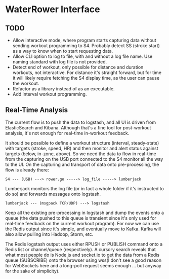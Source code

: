 # WaterRower Interface

## TODO

* Allow interactive mode, where program starts capturing data without
  sending workout programming to S4. Probably detect SS (stroke start)
  as a way to know when to start requesting data.
* Allow CLI option to log to file, with and without a log file name.
  Use naming standard with log file is not provided.
* Detect end of workout, only possible for distance and duration
  workouts, not interactive. For distance it's straight forward, but
  for time it will likely require fetching the S4 display time, as the
  user can pause the workout.
* Refactor as a library instead of as an executable.
* Add interval workout programming.

## Real-Time Analysis

The current flow is to push the data to logstash, and all UI is driven
from ElasticSearch and Kibana. Although that's a fine tool for
post-workout analysis, it's not enough for real-time in-workout
feedback.

It should be possible to define a workout structure (interval,
steady-state) with targets (stroke, speed, HR) and then monitor and
alert status against targets (below, in-zone, above). So we need the
data to flow in real-time from the capturing on the USB port connected
to the S4 monitor all the way to the UI. On the capturing and
transport of data onto pre-processing, the flow is already there:


    S4 --- (USB) ---> rower.go -----> log_file -----> lumberjack

Lumberjack monitors the log file (or in fact a whole folder if it's
instructed to do so) and forwards messages onto logstash.

    lumberjack --- (msgpack TCP/UDP) ---> logstash

Keep all the existing pre-processing in logstash and dump the events
onto a queue (the data pushed to this queue is transient since it's
only used for real-time feedback on the current workout program). For
now we can use the Redis output since it's simple, and eventually move
to Kafka. Kafka will also allow pulling into Hadoop, Storm, etc.

The Redis logstash output uses either RPUSH or PUBLISH command onto a
Redis list or channel/queue (respectively). A cursory search reveals
that what most people do is Node.js and socket.io to get the data from
a Redis queue (SUBSCRIBE) onto the browser using wss(I don't see a
good reason for WebSockets here and a long-poll request seems enough
... but anyway for the sake of simplicity).

